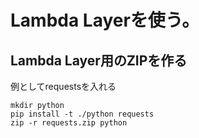 # Lambda Layerを使う。

## Lambda Layer用のZIPを作る

例としてrequestsを入れる

```
mkdir python
pip install -t ./python requests
zip -r requests.zip python
```
